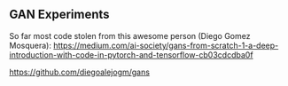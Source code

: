 ## GAN Experiments

So far most code stolen from this awesome person (Diego Gomez Mosquera):
https://medium.com/ai-society/gans-from-scratch-1-a-deep-introduction-with-code-in-pytorch-and-tensorflow-cb03cdcdba0f

https://github.com/diegoalejogm/gans
